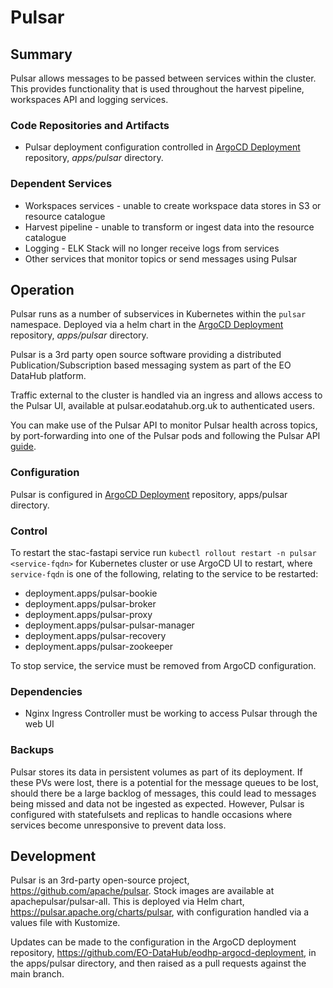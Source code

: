 # Pulsar

## Summary

Pulsar allows messages to be passed between services within the cluster. This provides functionality that is used throughout the harvest pipeline, workspaces API and logging services.

### Code Repositories and Artifacts

- Pulsar deployment configuration controlled in [ArgoCD Deployment](https://github.com/EO-DataHub/eodhp-argocd-deployment) repository, _apps/pulsar_ directory.

### Dependent Services

- Workspaces services - unable to create workspace data stores in S3 or resource catalogue
- Harvest pipeline - unable to transform or ingest data into the resource catalogue
- Logging - ELK Stack will no longer receive logs from services
- Other services that monitor topics or send messages using Pulsar

## Operation

Pulsar runs as a number of subservices in Kubernetes within the `pulsar` namespace. Deployed via a helm chart in the [ArgoCD Deployment](https://github.com/EO-DataHub/eodhp-argocd-deployment) repository, _apps/pulsar_ directory.

Pulsar is a 3rd party open source software providing a distributed Publication/Subscription based messaging system as part of the EO DataHub platform.

Traffic external to the cluster is handled via an ingress and allows access to the Pulsar UI, available at pulsar.eodatahub.org.uk to authenticated users.

You can make use of the Pulsar API to monitor Pulsar health across topics, by port-forwarding into one of the Pulsar pods and following the Pulsar API [guide](https://pulsar.apache.org/docs/2.11.x/pulsar-api-overview/).


### Configuration

Pulsar is configured in [ArgoCD Deployment](https://github.com/EO-DataHub/eodhp-argocd-deployment) repository, apps/pulsar directory.

### Control

To restart the stac-fastapi service run `kubectl rollout restart -n pulsar <service-fqdn>` for Kubernetes cluster or use ArgoCD UI to restart, where `service-fqdn` is one of the following, relating to the service to be restarted:

- deployment.apps/pulsar-bookie
- deployment.apps/pulsar-broker
- deployment.apps/pulsar-proxy
- deployment.apps/pulsar-pulsar-manager
- deployment.apps/pulsar-recovery
- deployment.apps/pulsar-zookeeper

To stop service, the service must be removed from ArgoCD configuration.

### Dependencies

- Nginx Ingress Controller must be working to access Pulsar through the web UI

### Backups

Pulsar stores its data in persistent volumes as part of its deployment. If these PVs were lost, there is a potential for the message queues to be lost, should there be a large backlog of messages, this could lead to messages being missed and data not be ingested as expected. However, Pulsar is configured with statefulsets and replicas to handle occasions where services become unresponsive to prevent data loss.

## Development

Pulsar is an 3rd-party open-source project, https://github.com/apache/pulsar. Stock images are available at apachepulsar/pulsar-all. This is deployed via Helm chart, https://pulsar.apache.org/charts/pulsar, with configuration handled via a values file with Kustomize.

Updates can be made to the configuration in the ArgoCD deployment repository, https://github.com/EO-DataHub/eodhp-argocd-deployment, in the apps/pulsar directory, and then raised as a pull requests against the main branch.